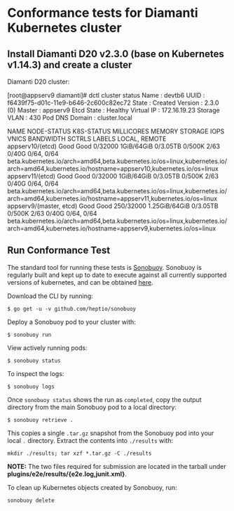# Conformance tests for Diamanti Kubernetes cluster

## Install Diamanti D20 v2.3.0 (base on Kubernetes v1.14.3) and create a cluster


Diamanti D20 cluster:

[root@appserv9 diamanti]# dctl cluster status
Name           	: devtb6
UUID           	: f6439f75-d01c-11e9-b646-2c600c82ec72
State          	: Created
Version        	: 2.3.0 (0)
Master         	: appserv9
Etcd State     	: Healthy
Virtual IP     	: 172.16.19.23
Storage VLAN   	: 430
Pod DNS Domain	: cluster.local

NAME                      NODE-STATUS   K8S-STATUS   MILLICORES   MEMORY          STORAGE    IOPS      VNICS     BANDWIDTH   SCTRLS          LABELS
                                                                                                                             LOCAL, REMOTE   
appserv10/(etcd)          Good          Good         0/32000      1GiB/64GiB      0/3.05TB   0/500K    2/63      0/40G       0/64, 0/64      beta.kubernetes.io/arch=amd64,beta.kubernetes.io/os=linux,kubernetes.io/arch=amd64,kubernetes.io/hostname=appserv10,kubernetes.io/os=linux
appserv11/(etcd)          Good          Good         0/32000      1GiB/64GiB      0/3.05TB   0/500K    2/63      0/40G       0/64, 0/64      beta.kubernetes.io/arch=amd64,beta.kubernetes.io/os=linux,kubernetes.io/arch=amd64,kubernetes.io/hostname=appserv11,kubernetes.io/os=linux
appserv9/(master, etcd)   Good          Good         250/32000    1.25GiB/64GiB   0/3.05TB   0/500K    2/63      0/40G       0/64, 0/64      beta.kubernetes.io/arch=amd64,beta.kubernetes.io/os=linux,kubernetes.io/arch=amd64,kubernetes.io/hostname=appserv9,kubernetes.io/os=linux


## Run Conformance Test

The standard tool for running these tests is
[Sonobuoy](https://github.com/heptio/sonobuoy).  Sonobuoy is
regularly built and kept up to date to execute against all
currently supported versions of kubernetes, and can be obtained [here](https://github.com/heptio/sonobuoy/releases).

Download the CLI by running:

```
$ go get -u -v github.com/heptio/sonobuoy
```

Deploy a Sonobuoy pod to your cluster with:

```
$ sonobuoy run
```

View actively running pods:

```
$ sonobuoy status
```


To inspect the logs:

```
$ sonobuoy logs
```

Once `sonobuoy status` shows the run as `completed`, copy the output directory from the main Sonobuoy pod to
a local directory:

```
$ sonobuoy retrieve .
```

This copies a single `.tar.gz` snapshot from the Sonobuoy pod into your local
`.` directory. Extract the contents into `./results` with:

```
mkdir ./results; tar xzf *.tar.gz -C ./results
```

**NOTE:** The two files required for submission are located in the tarball under **plugins/e2e/results/{e2e.log,junit.xml}**.

To clean up Kubernetes objects created by Sonobuoy, run:

```
sonobuoy delete
```

